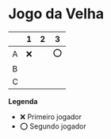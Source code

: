 # Jogo da Velha

|   | 1 | 2 | 3 |
|---|---|---|---|
| A |❌ |   |⭕ |
| B |   |   |   |
| C |   |   |   |

**Legenda**

- ❌ Primeiro jogador 
- ⭕ Segundo jogador